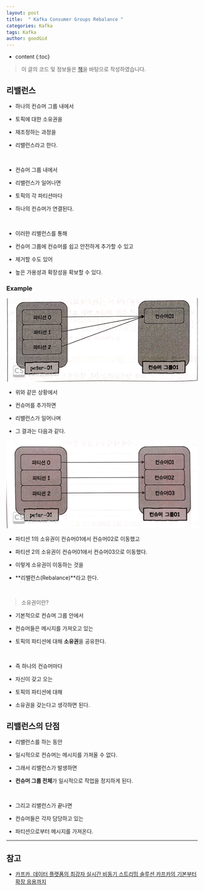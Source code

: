 ```yaml
---
layout: post
title:  " Kafka Consumer Groups Rebalance "
categories: Kafka
tags: Kafka
author: goodGid
---
```

* content
{:toc}

> 이 글의 코드 및 정보들은 [책](https://book.naver.com/bookdb/book_detail.nhn?bid=13540082)을 바탕으로 작성하였습니다.

## 리밸런스

* 하나의 컨슈머 그룹 내에서

* 토픽에 대한 소유권을

* 재조정하는 과정을

* 리밸런스라고 한다.

<br>

* 컨슈머 그룹 내에서

* 리밸런스가 일어나면

* 토픽의 각 파티션마다

* 하나의 컨슈머가 연결된다.

<br>

* 이러한 리밸런스를 통해

* 컨슈머 그룹에 컨슈머를 쉽고 안전하게 추가할 수 있고

* 제거할 수도 있어

* 높은 가용셩과 확장성을 확보할 수 있다.









### Example 

![](/assets/img/kafka/Kafka-Consumer-Group_1.png)

* 위와 같은 상황에서

* 컨슈머를 추가하면 

* 리밸런스가 일어나며

* 그 결과는 다음과 같다.

![](/assets/img/kafka/Kafka-Consumer-Group_2.png)

* 파티션 1의 소유권이 컨슈머01에서 컨슈머02로 이동했고

* 파티션 2의 소유권이 컨슈머01에서 컨슈머03으로 이동했다.

* 이렇게 소유권이 이동하는 것을

* **리밸런스(Rebalance)**라고 한다.

<br>

> 소유권이란?

* 기본적으로 컨슈머 그룹 안에서

* 컨슈머들은 메시지를 가져오고 있는 

* 토픽의 파티션에 대해 **소유권**을 공유한다.

<br>

* 즉 하나의 컨슈머마다

* 자신이 갖고 오는

* 토픽의 파티션에 대해

* 소유권을 갖는다고 생각하면 된다.




## 리밸런스의 단점

* 리밸런스를 하는 동안

* 일시적으로 컨슈머는 메시지를 가져올 수 없다.

* 그래서 리밸런스가 발생하면

* **컨슈머 그룹 전체**가 일시적으로 작업을 정지하게 된다.

<br>

* 그리고 리밸런스가 끝나면

* 컨슈머들은 각자 담당하고 있는

* 파티션으로부터 메시지를 가져온다.

---

## 참고

* [카프카, 데이터 플랫폼의 최강자 실시간 비동기 스트리밍 솔루션 카프카의 기본부터 확장 응용까지](https://book.naver.com/bookdb/book_detail.nhn?bid=13540082)